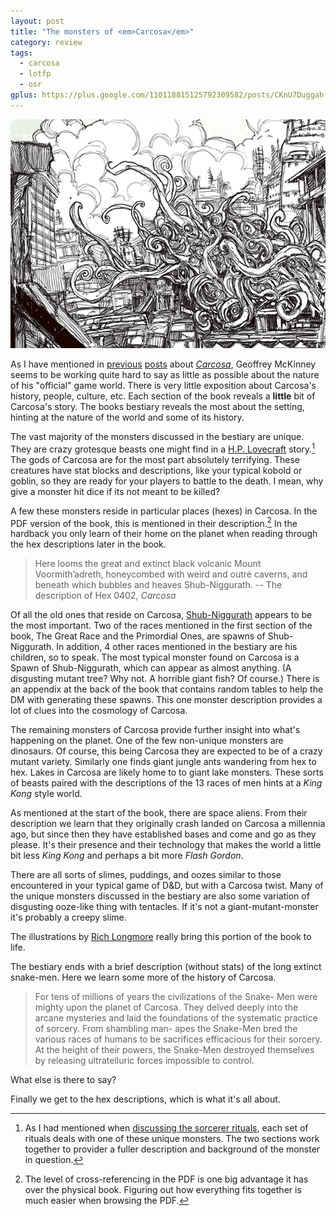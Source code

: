 ```yaml
---
layout: post
title: "The monsters of <em>Carcosa</em>"
category: review
tags:
  - carcosa
  - lotfp
  - osr
gplus: https://plus.google.com/110118815125792309582/posts/CKnU7Duggah
---
```


![An illustration of a monster in Carcosa by Rich Longmore][carcosa-monster]

As I have mentioned in [previous][part-i] [posts][part-ii] about [_Carcosa_][carcosa], Geoffrey McKinney seems to be working quite hard to say as little as possible about the nature of his "official" game world. There is very little exposition about Carcosa's history, people, culture, etc. Each section of the book reveals a **little** bit of Carcosa's story. The books bestiary reveals the most about the setting, hinting at the nature of the world and some of its history.

The vast majority of the monsters discussed in the bestiary are unique. They are crazy grotesque beasts one might find in a [H.P. Lovecraft][lovecraft] story.[^1] The gods of Carcosa are for the most part absolutely terrifying. These creatures have stat blocks and descriptions, like your typical kobold or goblin, so they are ready for your players to battle to the death. I mean, why give a monster hit dice if its not meant to be killed?

A few these monsters reside in particular places (hexes) in Carcosa. In the PDF version of the book, this is mentioned in their description.[^2] In the hardback you only learn of their home on the planet when reading through the hex descriptions later in the book.

> Here looms the great and extinct black volcanic Mount Voormith’adreth, honeycombed with weird and outré caverns, and beneath which bubbles and heaves Shub-Niggurath. -- The description of Hex 0402, _Carcosa_

Of all the old ones that reside on Carcosa, [Shub-Niggurath][shub-niggurat] appears to be the most important. Two of the races mentioned in the first section of the book, The Great Race and the Primordial Ones, are spawns of Shub-Niggurath. In addition, 4 other races mentioned in the bestiary are his children, so to speak. The most typical monster found on Carcosa is a Spawn of Shub-Niggurath, which can appear as almost anything. (A disgusting mutant tree? Why not. A horrible giant fish? Of course.) There is an appendix at the back of the book that contains random tables to help the DM with generating these spawns. This one monster description provides a lot of clues into the cosmology of Carcosa.

The remaining monsters of Carcosa provide further insight into what's happening on the planet. One of the few non-unique monsters are dinosaurs. Of course, this being Carcosa they are expected to be of a crazy mutant variety. Similarly one finds giant jungle ants wandering from hex to hex. Lakes in Carcosa are likely home to to giant lake monsters. These sorts of beasts paired with the descriptions of the 13 races of men hints at a _King Kong_ style world.

As mentioned at the start of the book, there are space aliens. From their description we learn that they originally crash landed on Carcosa a millennia ago, but since then they have established bases and come and go as they please. It's their presence and their technology that makes the world a little bit less _King Kong_ and perhaps a bit more _Flash Gordon_.

There are all sorts of slimes, puddings, and oozes similar to those encountered in your typical game of D&D, but with a Carcosa twist. Many of the unique monsters discussed in the bestiary are also some variation of disgusting ooze-like thing with tentacles. If it's not a giant-mutant-monster it's probably a creepy slime.

The illustrations by [Rich Longmore][rich-longmore] really bring this portion of the book to life.

The bestiary ends with a brief description (without stats) of the long extinct snake-men. Here we learn some more of the history of Carcosa.

> For tens of millions of years the civilizations of the Snake- Men were mighty upon the planet of Carcosa. They delved deeply into the arcane mysteries and laid the foundations of the systematic practice of sorcery. From shambling man- apes the Snake-Men bred the various races of humans to be sacrifices efficacious for their sorcery. At the height of their powers, the Snake-Men destroyed themselves by releasing ultratelluric forces impossible to control.

What else is there to say?

Finally we get to the hex descriptions, which is what it's all about.

[^1]: As I had mentioned when [discussing the sorcerer rituals][part-ii], each set of rituals deals with one of these unique monsters. The two sections work together to provider a fuller description and background of the monster in question.

[^2]: The level of cross-referencing in the PDF is one big advantage it has over the physical book. Figuring out how everything fits together is much easier when browsing the PDF.


[part-i]: http://save.vs.totalpartykill.ca/review/carcosa/
[part-ii]: http://save.vs.totalpartykill.ca/review/carcosa-II/
[carcosa]: http://www.lotfp.com/RPG/products/carcosa
[lovecraft]: http://en.wikipedia.org/wiki/H._P._Lovecraft
[shub-niggurat]: http://en.wikipedia.org/wiki/Shub-Niggurath
[rich-longmore]: http://richlongmoreillustration.blogspot.ca/
[carcosa-monster]: /assets/img/carcosa-monster.png
